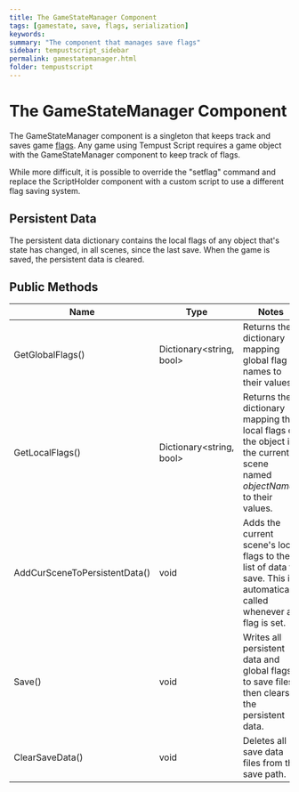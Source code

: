 ```yaml
---
title: The GameStateManager Component
tags: [gamestate, save, flags, serialization]
keywords:
summary: "The component that manages save flags"
sidebar: tempustscript_sidebar
permalink: gamestatemanager.html
folder: tempustscript
---
```


# The GameStateManager Component

The GameStateManager component is a singleton that keeps track and saves game [flags](setflag.md). Any game using Tempust Script requires a game object with the GameStateManager component to keep track of flags.

While more difficult, it is possible to override the "setflag" command and replace the ScriptHolder component with a custom script to use a different flag saving system.

## Persistent Data

The persistent data dictionary contains the local flags of any object that's state has changed, in all scenes, since the last save. When the game is saved, the persistent data is cleared.

## Public Methods

| Name | Type | Notes |
| ---- | ---- | ----- |
| GetGlobalFlags() | Dictionary<string, bool> | Returns the dictionary mapping global flag names to their values.
| GetLocalFlags() | Dictionary<string, bool> | Returns the dictionary mapping the local flags of the object in the current scene named *objectName* to their values. |
| AddCurSceneToPersistentData() | void | Adds the current scene's local flags to the list of data to save. This is automatically called whenever a flag is set. |
| Save() | void | Writes all persistent data and global flags to save files, then clears the persistent data. |
| ClearSaveData() | void | Deletes all save data files from the save path. |